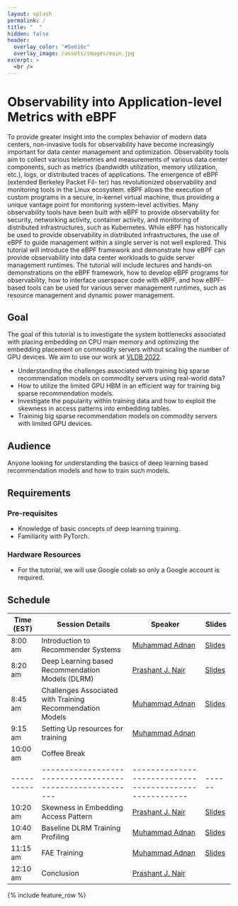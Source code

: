 ```yaml
---
layout: splash
permalink: /
title: "  "
hidden: false
header:
  overlay_color: "#5e616c"
  overlay_image: /assets/images/main.jpg
excerpt: >
  <br />   
---
```

# Observability into Application-level Metrics with eBPF

To provide greater insight into the complex behavior of modern data centers, non-invasive tools for observability have become increasingly important for data center management and optimization. Observability tools aim to collect various telemetries and measurements of various data center components, such as metrics (bandwidth utilization, memory utilization, etc.), logs, or distributed traces of applications. The emergence of eBPF (extended Berkeley Packet Fil- ter) has revolutionized observability and monitoring tools in the Linux ecosystem. eBPF allows the execution of custom programs in a secure, in-kernel virtual machine, thus providing a unique vantage point for monitoring system-level activities.
Many observability tools have been built with eBPF to provide observability for security, networking activity, container activity, and monitoring of distributed infrastructures, such as Kubernetes. While eBPF has historically be used to provide observability in distributed infrastructures, the use of eBPF to guide management within a single server is not well explored.
This tutorial will introduce the eBPF framework and demonstrate how eBPF can provide observability into data center workloads to guide server management runtimes. The tutorial will include lectures and hands-on demonstrations on the eBPF framework, how to develop eBPF programs for observability, how to interface userspace code with eBPF, and how eBPF-based tools can be used for various server management runtimes, such as resource management and dynamic power management.

## Goal

The goal of this tutorial is to investigate the system bottlenecks associated with placing embedding on CPU main memory and optimizing the embedding placement on commodity servers without scaling the number of GPU devices. We aim to use our work at [VLDB 2022](https://dl.acm.org/doi/10.14778/3485450.3485462).

- Understanding the challenges associated with training big sparse recommendation models on commodity servers using real-world data?
- How to utilize the limited GPU HBM in an efficient way for training big sparse recommendation models.
- Investigate the popularity within training data and how to exploit the skewness in access patterns into embedding tables.
- Traininig big sparse recommendation models on commodity servers with limited GPU devices.

## Audience

Anyone looking for understanding the basics of deep learning based recommendation models and how to train such models.

## Requirements

### Pre-requisites
- Knowledge of basic concepts of deep learning training.
- Familiarity with PyTorch.

### Hardware Resources
- For the tutorial, we will use Google colab so only a Google account is required.


## Schedule

| Time (EST) | Session Details                                           | Speaker                                                | Slides |
| -----------| --------------------------------------------------------- | ------------------------------------------------------ | ------ |
| 8:00 am    | Introduction to Recommender Systems                       | [Muhammad Adnan](http://people.ece.ubc.ca/adnan/) |  [Slides](https://drive.google.com/file/d/15sZ0sDRgi_wcKyNTuc8VaUIU4NXoovYv/view?usp=drive_link)      |
| 8:20 am    | Deep Learning based Recommendation Models (DLRM)          | [Prashant J. Nair](https://prashantnair.bitbucket.io/)      |   [Slides](https://drive.google.com/file/d/1RI4pWZo8oejQMrCBJoPHPsir1F2jodH9/view?usp=sharing)     |
| 8:45 am    | Challenges Associated with Training Recommendation Models | [Muhammad Adnan](http://people.ece.ubc.ca/adnan/)      |   [Slides](https://drive.google.com/file/d/11oEt-CQpKaycQWOaY1f8Z-GO5QYR2loy/view?usp=sharing)     |
| 9:15 am    | Setting Up resources for training                         | [Muhammad Adnan](http://people.ece.ubc.ca/adnan/)      |        |
| 10:00 am   | Coffee Break                                              |                                                        |        |
| ---------- | --------------------------------------------------------- | ------------------------------------------------------ | ------ |
| 10:20 am   | Skewness in Embedding Access Pattern                      | [Prashant J. Nair](https://prashantnair.bitbucket.io/) |    [Slides](https://drive.google.com/file/d/1XCXuto7UNOfZP61J4-pfhKme0L88UBYB/view?usp=sharing)    |
| 10:40 am   | Baseline DLRM Training Profiling                          | [Muhammad Adnan](http://people.ece.ubc.ca/adnan/)      |   [Slides](https://drive.google.com/file/d/1nO8TZboasRyZMvmx7-0UcQR1Wz8UNcX8/view?usp=sharing)     |
| 11:15 am   | FAE Training                                              | [Muhammad Adnan](http://people.ece.ubc.ca/adnan/)      |   [Slides](https://drive.google.com/file/d/1iPiBZREfml_WaDqQEo1TIstD6FDYImHD/view?usp=sharing)     |
| 12:10 am   | Conclusion                                                | [Prashant J. Nair](https://prashantnair.bitbucket.io/) |        |



{% include feature_row %}
